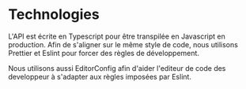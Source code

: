 # Technologies

L'API est écrite en Typescript pour être transpilée en Javascript en production. Afin de s'aligner sur le même style de code, nous utilisons Prettier et Eslint pour forcer des règles de développement.

Nous utilisons aussi EditorConfig afin d'aider l'editeur de code des developpeur à s'adapter aux règles imposées par Eslint.
